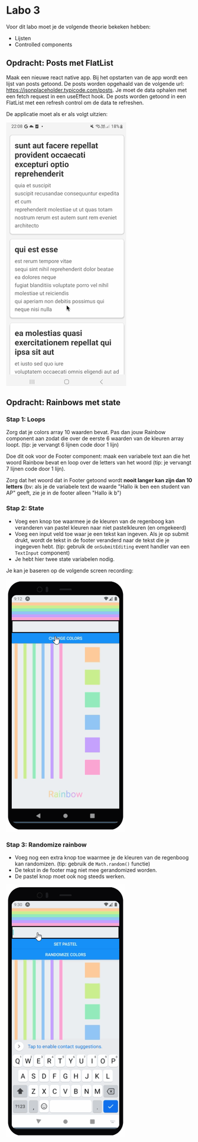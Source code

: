 # Labo 3

Voor dit labo moet je de volgende theorie bekeken hebben:
- Lijsten
- Controlled components

## Opdracht: Posts met FlatList

Maak een nieuwe react native app. Bij het opstarten van de app wordt een lijst van posts getoond. De posts worden opgehaald van de volgende url: https://jsonplaceholder.typicode.com/posts. Je moet de data ophalen met een fetch request in een useEffect hook. De posts worden getoond in een FlatList met een refresh control om de data te refreshen. 

De applicatie moet als er als volgt uitzien:

![Alt text](../images/posts.gif)

## Opdracht: Rainbows met state

### Stap 1: Loops
Zorg dat je colors array 10 waarden bevat. Pas dan jouw Rainbow component aan zodat die over de eerste 6 waarden van de kleuren array loopt. (tip: je vervangt 6 lijnen code door 1 lijn)

Doe dit ook voor de Footer component: maak een variabele text aan die het woord Rainbow bevat en loop over de letters van het woord (tip: je vervangt 7 lijnen code door 1 lijn). 

Zorg dat het woord dat in Footer getoond wordt **nooit langer kan zijn dan 10 letters** (bv: als je de variabele text de waarde "Hallo ik ben een student van AP" geeft, zie je in de footer alleen "Hallo ik b")

### Stap 2: State

- Voeg een knop toe waarmee je de kleuren van de regenboog kan veranderen van pastel kleuren naar niet pastelkleuren (en omgekeerd)
- Voeg een input veld toe waar je een tekst kan ingeven. Als je op submit drukt, wordt de tekst in de footer veranderd naar de tekst die je ingegeven hebt. (tip: gebruik de `onSubmitEditing` event handler van een `TextInput` component)
- Je hebt hier twee state variabelen nodig.

Je kan je baseren op de volgende screen recording:

![picture 8](../images/interaction-statemobile.gif)

### Stap 3: Randomize rainbow

- Voeg nog een extra knop toe waarmee je de kleuren van de regenboog kan randomizen. (tip: gebruik de `Math.random()` functie)
- De tekst in de footer mag niet mee gerandomized worden.
- De pastel knop moet ook nog steeds werken.

![picture 8](../images/interaction-statemobile2.gif)
